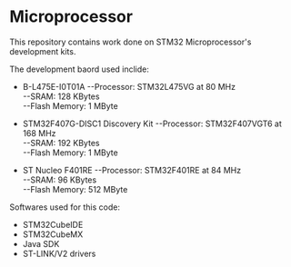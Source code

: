 # Microprocessor

This repository contains work done on STM32 Microprocessor's development kits.

The development baord used inclide:
- B-L475E-I0T01A
 --Processor: STM32L475VG at 80 MHz <br />
 --SRAM: 128 KBytes <br />
 --Flash Memory: 1 MByte <br />
 
- STM32F407G-DISC1 Discovery Kit
 --Processor: STM32F407VGT6 at 168 MHz <br />
 --SRAM: 192 KBytes <br />
 --Flash Memory: 1 MByte <br />
 
 - ST Nucleo F401RE
 --Processor: STM32F401RE at 84 MHz <br />
 --SRAM: 96 KBytes <br />
 --Flash Memory: 512 MByte <br />



Softwares used for this code:
- STM32CubeIDE
- STM32CubeMX
- Java SDK
- ST-LINK/V2 drivers
